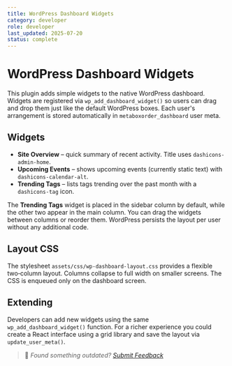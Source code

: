 ```yaml
---
title: WordPress Dashboard Widgets
category: developer
role: developer
last_updated: 2025-07-20
status: complete
---
```

# WordPress Dashboard Widgets

This plugin adds simple widgets to the native WordPress dashboard. Widgets are registered via `wp_add_dashboard_widget()` so users can drag and drop them just like the default WordPress boxes. Each user's arrangement is stored automatically in `metaboxorder_dashboard` user meta.

## Widgets
- **Site Overview** – quick summary of recent activity. Title uses `dashicons-admin-home`.
- **Upcoming Events** – shows upcoming events (currently static text) with `dashicons-calendar-alt`.
- **Trending Tags** – lists tags trending over the past month with a `dashicons-tag` icon.

The **Trending Tags** widget is placed in the sidebar column by default, while the other two appear in the main column. You can drag the widgets between columns or reorder them. WordPress persists the layout per user without any additional code.

## Layout CSS
The stylesheet `assets/css/wp-dashboard-layout.css` provides a flexible two‑column layout. Columns collapse to full width on smaller screens. The CSS is enqueued only on the dashboard screen.

## Extending
Developers can add new widgets using the same `wp_add_dashboard_widget()` function. For a richer experience you could create a React interface using a grid library and save the layout via `update_user_meta()`.

> 💬 *Found something outdated? [Submit Feedback](feedback.md)*

